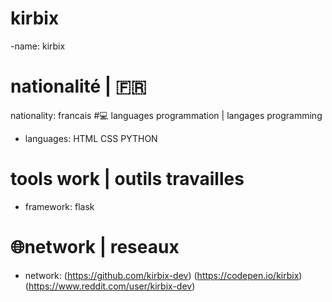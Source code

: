   # kirbix 
  -name: kirbix
  # nationalité | 🇫🇷 
  nationality: francais
  #💻 languages programmation | langages programming
  - languages: HTML CSS PYTHON
  # tools work | outils travailles
  - framework: flask
  # 🌐network | reseaux 
 - network: (https://github.com/kirbix-dev) (https://codepen.io/kirbix) (https://www.reddit.com/user/kirbix-dev)

